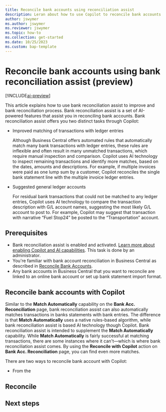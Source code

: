 ```yaml
---
title: Reconcile bank accounts using reconciliation assist
description: Leran about how to use Copilot to reconcile bank accounts in Business Central.
author: jswymer 
ms.author: jswymer
ms.reviewer: jswymer
ms.topic: how-to 
ms.collection: get-started
ms.date: 10/25/2023
ms.custom: bap-template 
---
```


# Reconcile bank accounts using bank reconciliation assist (preview)

[!INCLUDE[ai-preview](includes/ai-preview.md)]

This article explains how to use bank reconciliation assist to improve and bank reconciliation process. Bank reconciliation assist is a set of AI-powered features that assist you in reconciling bank accounts. Bank reconciliation assist offers you two distinct tasks through Copilot:

- Improved matching of transactions with ledger entries

   Although Business Central offers automated rules that automatically match many bank transactions with ledger entries, these rules are inflexible and often result in many unmatched transactions, which require manual inspection and comparison. Copilot uses AI technology to inspect remaining transactions and identify more matches, based on the dates, amounts and descriptions. For example, if multiple invoices were paid as one lump sum by a customer, Copilot reconciles the single bank statement line with the multiple invoice ledger entries.

- Suggested general ledger accounts

  For residual bank transactions that could not be matched to any ledger entries, Copilot uses AI technology to compare the transaction description with G/L account names, suggesting the most likely G/L account to post to. For example, Copilot may suggest that transaction with narrative “Fuel Stop24” be posted to the “Transportation” account.

   
## Prerequisites

- Bank reconciliation assist is enabled and activated. [Learn more about enabling Copilot and AI capabilities](enable-ai.md). This task is done by an administrator.
- You're familiar with bank account reconciliation in Business Central as described in [Reconcile Bank Accounts](bank-how-reconcile-bank-accounts-separately.md).
- Any bank accounts in Business Central that you want to reconcile are linked to an online bank account or set up bank statement import format.
 

<!--H2s. Required. A how-to article explains how to do a task. The bulk of each H2 should be a procedure.-->
## Reconcile bank accounts with Copilot

Similar to the **Match Automatically** capability on the **Bank Acc. Reconciliation** page, bank reconciliation assist can also automatically matches transactions in banks statements with bank entries. The difference is that **Match Automatically** uses a native rules-based algorithm, while bank reconciliation assist is based AI technology though Copilot. Bank reconciliation assist is intended to supplement the **Match Automatically** capability. While **Match Automatically** is fairly successful at matching transactions, there are some instances where it can't&mdash;which is where bank reconciliation assist comes. By using the **Reconcile with Copilot** action on **Bank Acc. Reconciliation** page, you can find even more matches.

There are two ways to reconcile bank account with Copilot:

- From the 







## Reconcile
## Next steps

<!--Remove all the comments in this template before you sign-off or merge to the main branch.-->
